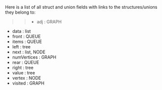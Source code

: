 Here is a list of all struct and union fields with links to the structures/unions they belong to:
>> - adj : GRAPH
- data : list
- front : QUEUE
- items : QUEUE
- left : tree
- next : list, NODE
- numVertices : GRAPH
- rear : QUEUE
- right : tree
- value : tree
- vertex : NODE
- visited : GRAPH